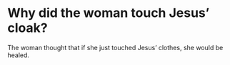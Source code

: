 # Why did the woman touch Jesus’ cloak?

The woman thought that if she just touched Jesus’ clothes, she would be healed.
